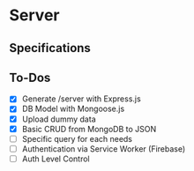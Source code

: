 # Server

## Specifications

## To-Dos
- [x] Generate /server with Express.js
- [x] DB Model with Mongoose.js
- [x] Upload dummy data
- [x] Basic CRUD from MongoDB to JSON
- [ ] Specific query for each needs
- [ ] Authentication via Service Worker (Firebase)
- [ ] Auth Level Control
